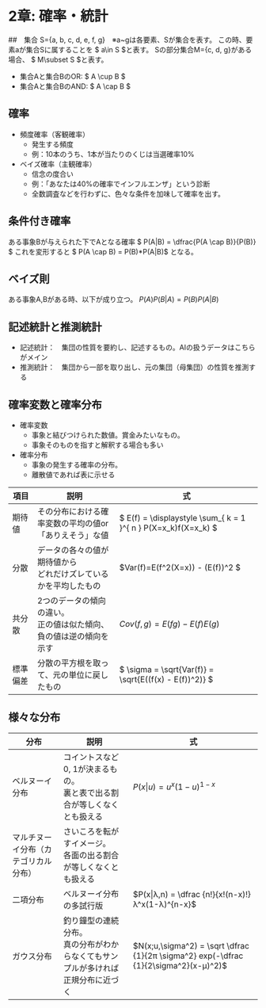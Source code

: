 # 2章: 確率・統計
##　集合
S={a, b, c, d, e, f, g}　※a~gは各要素、Sが集合を表す。
この時、要素aが集合Sに属することを $ a\in S $と表す。
Sの部分集合M={c, d, g}がある場合、 $ M\subset S $と表す。

- 集合Aと集合BのOR: $ A \cup B $
- 集合Aと集合BのAND: $ A \cap B $

## 確率
- 頻度確率（客観確率）
  - 発生する頻度
  - 例：10本のうち、1本が当たりのくじは当選確率10%
- ベイズ確率（主観確率）
  - 信念の度合い
  - 例：「あなたは40%の確率でインフルエンザ」という診断
  - 全数調査などを行わずに、色々な条件を加味して確率を出す。
   
## 条件付き確率
ある事象Bが与えられた下でAとなる確率
$ P(A|B) = \dfrac{P(A \cap B)}{P(B)} $
これを変形すると
$ P(A \cap B) = P(B)*P(A|B)$ となる。

## ベイズ則
ある事象A,Bがある時、以下が成り立つ。
$P(A)P(B|A) = P(B)P(A|B)$

## 記述統計と推測統計
- 記述統計：　集団の性質を要約し、記述するもの。AIの扱うデータはこちらがメイン
- 推測統計：　集団から一部を取り出し、元の集団（母集団）の性質を推測する

## 確率変数と確率分布
- 確率変数
  - 事象と結びつけられた数値。賞金みたいなもの。
  - 事象そのものを指すと解釈する場合も多い
- 確率分布
  - 事象の発生する確率の分布。
  - 離散値であれば表に示せる

| 項目 | 説明 | 式 |
|--|--|--|
|期待値|その分布における確率変数の平均の値or<br>「ありえそう」な値| $ E(f) = 	\displaystyle \sum_{ k = 1 }^{ n } P(X=x_k)f(X=x_k) $ |
|分散|データの各々の値が期待値から<br>どれだけズレているかを平均したもの| $Var(f)=E(f^2(X=x)) - (E(f))^2 $|
|共分散|2つのデータの傾向の違い。<br>正の値は似た傾向、負の値は逆の傾向を示す| $Cov(f, g) = E(fg)-E(f)E(g)$|
|標準偏差|分散の平方根を取って、元の単位に戻したもの| $ \sigma = \sqrt{Var(f)} = \sqrt{E((f(x) - E(f))^2)} $

## 様々な分布
|分布|説明|式|
|--|--|--|
|ベルヌーイ分布|コイントスなど0, 1が決まるもの。<br>裏と表で出る割合が等しくなくとも扱える| $P(x\|u)=u^x(1-u)^{1-x}$ |
|マルチヌーイ分布（カテゴリカル分布）|さいころを転がすイメージ。<br>各面の出る割合が等しくなくとも扱える||
|二項分布|ベルヌーイ分布の多試行版|$P(x\|λ,n) = \dfrac {n!}{x!(n-x)!}λ^x(1-λ)^{n-x}$|
|ガウス分布|釣り鐘型の連続分布。<br>真の分布がわからなくてもサンプルが多ければ正規分布に近づく| $N(x;u,\sigma^2) = \sqrt \dfrac {1}{2π \sigma^2} exp(-\dfrac {1}{2\sigma^2}(x-μ)^2)$ |

